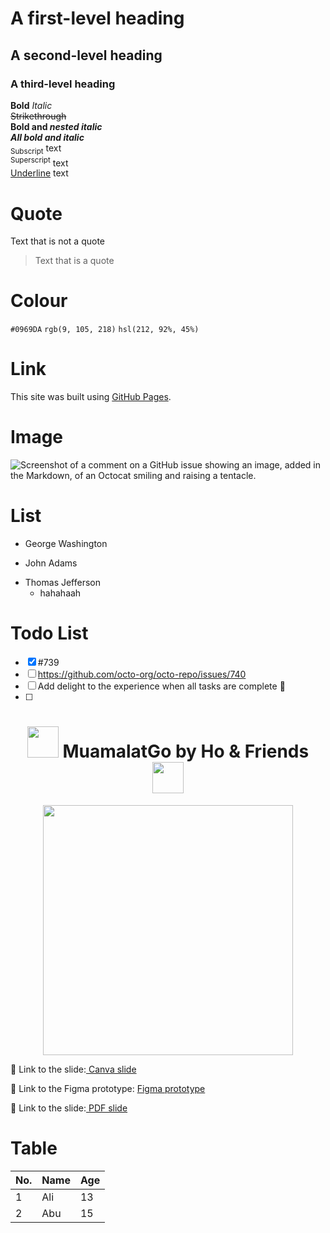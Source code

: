 # A first-level heading
## A second-level heading
### A third-level heading
**Bold**
_Italic_  
~~Strikethrough~~  
**Bold and _nested italic_**  
***All bold and italic***  
<sub>Subscript</sub> text  
<sup>Superscript</sup> text  
<ins>Underline</ins> text  

# Quote
Text that is not a quote
> Text that is a quote

# Colour
`#0969DA`
`rgb(9, 105, 218)`
`hsl(212, 92%, 45%)`

# Link
This site was built using [GitHub Pages](https://pages.github.com/).

# Image
![Screenshot of a comment on a GitHub issue showing an image, added in the Markdown, of an Octocat smiling and raising a tentacle.](https://myoctocat.com/assets/images/base-octocat.svg)

# List
- George Washington
* John Adams
+ Thomas Jefferson
  - hahahaah

# Todo List
- [X] #739
- [ ] https://github.com/octo-org/octo-repo/issues/740
- [ ] Add delight to the experience when all tasks are complete :tada:
- [ ] 


<h1 align="center">
  <img src="https://user-images.githubusercontent.com/74038190/213844263-a8897a51-32f4-4b3b-b5c2-e1528b89f6f3.png" width="50px" />
  MuamalatGo by Ho & Friends
  <img src="https://user-images.githubusercontent.com/74038190/213844263-a8897a51-32f4-4b3b-b5c2-e1528b89f6f3.png" width="50px" />
</h1>

<p align="center">
  <img src="https://github.com/user-attachments/assets/ca283ecf-e97c-4f11-9345-0054e661dade" width="400"/>
</p>

:art: Link to the slide:[
Canva slide](https://www.canva.com/design/DAGkByw_xks/xBFjE6iFITlcdUvoUFmFdg/view?utm_content=DAGkByw_xks&utm_campaign=designshare&utm_medium=link2&utm_source=uniquelinks&utlId=hd8a0874426)

:iphone: Link to the Figma prototype:
[Figma prototype](https://www.figma.com/proto/JkyferZOh8PCamwGgVYiXw/HO---FRIENDS---UM-HACKATHON?page-id=0%3A1&node-id=1-4&p=f&viewport=1613%2C433%2C0.14&t=epAUZnrac4jV1U9P-1&scaling=scale-down&content-scaling=fixed&starting-point-node-id=1%3A4&show-proto-sidebar=1)

:vhs: Link to the slide:[
PDF slide](https://github.com/sxfrul/MuamalatGo/blob/main/UMHackathon%202025%20Pitching%20Slides.pdf)
# Table
| No. | Name | Age |
| --- | --- | --- |
| 1 | Ali | 13 |
| 2 | Abu | 15 |
